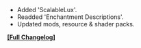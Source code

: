 




- Added 'ScalableLux'.
- Readded 'Enchantment Descriptions'.
- Updated mods, resource & shader packs.


**[[Full Changelog]](https://wiki.crismpack.net/modpacks/breakneck-optimized/changelog/1.21/1.21.1#v4.1.2)**